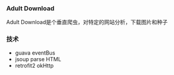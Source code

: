 ### Adult Download

Adult Download是个垂直爬虫，对特定的网站分析，下载图片和种子

### 技术

- guava eventBus
- jsoup parse HTML
- retrofit2 okHttp
